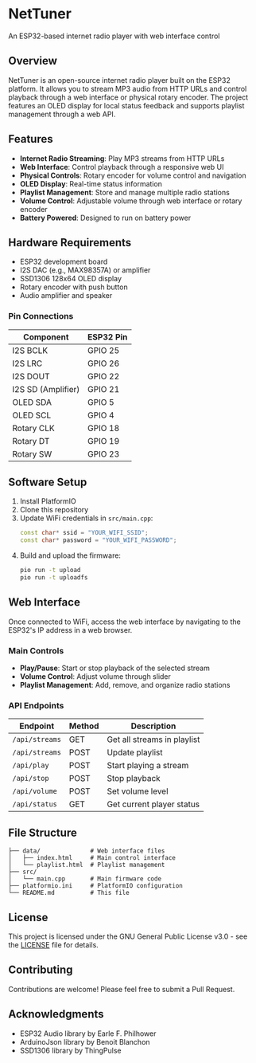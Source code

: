 # NetTuner

An ESP32-based internet radio player with web interface control

## Overview

NetTuner is an open-source internet radio player built on the ESP32 platform. It allows you to stream MP3 audio from HTTP URLs and control playback through a web interface or physical rotary encoder. The project features an OLED display for local status feedback and supports playlist management through a web API.

## Features

- **Internet Radio Streaming**: Play MP3 streams from HTTP URLs
- **Web Interface**: Control playback through a responsive web UI
- **Physical Controls**: Rotary encoder for volume control and navigation
- **OLED Display**: Real-time status information
- **Playlist Management**: Store and manage multiple radio stations
- **Volume Control**: Adjustable volume through web interface or rotary encoder
- **Battery Powered**: Designed to run on battery power

## Hardware Requirements

- ESP32 development board
- I2S DAC (e.g., MAX98357A) or amplifier
- SSD1306 128x64 OLED display
- Rotary encoder with push button
- Audio amplifier and speaker

### Pin Connections

| Component        | ESP32 Pin |
|------------------|-----------|
| I2S BCLK         | GPIO 25   |
| I2S LRC          | GPIO 26   |
| I2S DOUT         | GPIO 22   |
| I2S SD (Amplifier)| GPIO 21   |
| OLED SDA         | GPIO 5    |
| OLED SCL         | GPIO 4    |
| Rotary CLK       | GPIO 18   |
| Rotary DT        | GPIO 19   |
| Rotary SW        | GPIO 23   |

## Software Setup

1. Install PlatformIO
2. Clone this repository
3. Update WiFi credentials in `src/main.cpp`:
   ```cpp
   const char* ssid = "YOUR_WIFI_SSID";
   const char* password = "YOUR_WIFI_PASSWORD";
   ```
4. Build and upload the firmware:
   ```bash
   pio run -t upload
   pio run -t uploadfs
   ```

## Web Interface

Once connected to WiFi, access the web interface by navigating to the ESP32's IP address in a web browser.

### Main Controls
- **Play/Pause**: Start or stop playback of the selected stream
- **Volume Control**: Adjust volume through slider
- **Playlist Management**: Add, remove, and organize radio stations

### API Endpoints

| Endpoint         | Method | Description                  |
|------------------|--------|------------------------------|
| `/api/streams`   | GET    | Get all streams in playlist  |
| `/api/streams`   | POST   | Update playlist              |
| `/api/play`      | POST   | Start playing a stream       |
| `/api/stop`      | POST   | Stop playback                |
| `/api/volume`    | POST   | Set volume level             |
| `/api/status`    | GET    | Get current player status    |

## File Structure

```
├── data/              # Web interface files
│   ├── index.html     # Main control interface
│   └── playlist.html  # Playlist management
├── src/
│   └── main.cpp       # Main firmware code
├── platformio.ini     # PlatformIO configuration
└── README.md          # This file
```

## License

This project is licensed under the GNU General Public License v3.0 - see the [LICENSE](LICENSE) file for details.

## Contributing

Contributions are welcome! Please feel free to submit a Pull Request.

## Acknowledgments

- ESP32 Audio library by Earle F. Philhower
- ArduinoJson library by Benoit Blanchon
- SSD1306 library by ThingPulse
